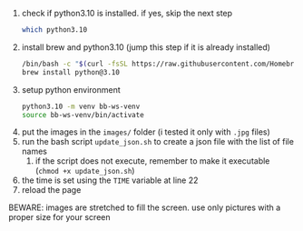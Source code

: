 1. check if python3.10 is installed. if yes, skip the next step
   ```sh
   which python3.10
   ```
2. install brew and python3.10 (jump this step if it is already installed)
   ```sh
   /bin/bash -c "$(curl -fsSL https://raw.githubusercontent.com/Homebrew/install/HEAD/install.sh)"
   brew install python@3.10
   ```
3. setup python environment
   ```sh
   python3.10 -m venv bb-ws-venv
   source bb-ws-venv/bin/activate
   ```
4. put the images in the `images/` folder (i tested it only with `.jpg` files)
5. run the bash script `update_json.sh` to create a json file with the list of file names
   1. if the script does not execute, remember to make it executable (`chmod +x update_json.sh`)
6. the time is set using the `TIME` variable at line 22
7. reload the page

BEWARE: images are stretched to fill the screen. use only pictures with a proper size for your screen

